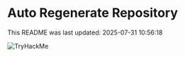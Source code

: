 # Auto Regenerate Repository

This README was last updated: 2025-07-31 10:56:18

 ![TryHackMe](https://tryhackme.com/badge/533634)